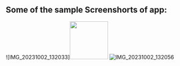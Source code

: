## Some of the sample Screenshorts of app:
![IMG_20231002_132033]<img src="(https://github.com/RagulParajuli/Tip-Calculator/assets/117198787/b20bffa6-f390-4b14-99a3-6fc72613aec2)" width="100" />
![IMG_20231002_132056](https://github.com/RagulParajuli/Tip-Calculator/assets/117198787/a86733b0-4365-42e9-9892-96cad152fa53)
